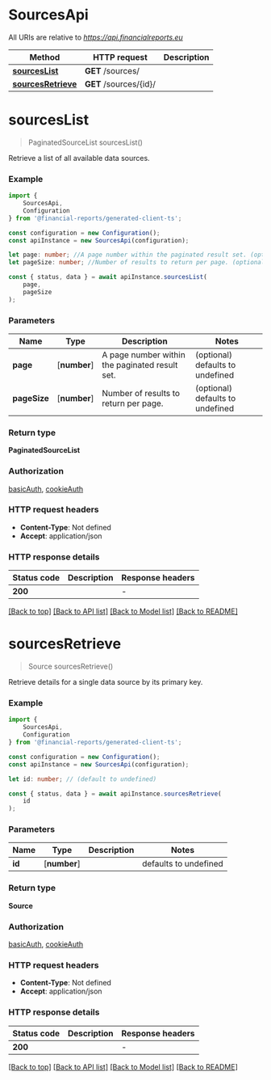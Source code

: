 # SourcesApi

All URIs are relative to *https://api.financialreports.eu*

|Method | HTTP request | Description|
|------------- | ------------- | -------------|
|[**sourcesList**](#sourceslist) | **GET** /sources/ | |
|[**sourcesRetrieve**](#sourcesretrieve) | **GET** /sources/{id}/ | |

# **sourcesList**
> PaginatedSourceList sourcesList()

Retrieve a list of all available data sources.

### Example

```typescript
import {
    SourcesApi,
    Configuration
} from '@financial-reports/generated-client-ts';

const configuration = new Configuration();
const apiInstance = new SourcesApi(configuration);

let page: number; //A page number within the paginated result set. (optional) (default to undefined)
let pageSize: number; //Number of results to return per page. (optional) (default to undefined)

const { status, data } = await apiInstance.sourcesList(
    page,
    pageSize
);
```

### Parameters

|Name | Type | Description  | Notes|
|------------- | ------------- | ------------- | -------------|
| **page** | [**number**] | A page number within the paginated result set. | (optional) defaults to undefined|
| **pageSize** | [**number**] | Number of results to return per page. | (optional) defaults to undefined|


### Return type

**PaginatedSourceList**

### Authorization

[basicAuth](../README.md#basicAuth), [cookieAuth](../README.md#cookieAuth)

### HTTP request headers

 - **Content-Type**: Not defined
 - **Accept**: application/json


### HTTP response details
| Status code | Description | Response headers |
|-------------|-------------|------------------|
|**200** |  |  -  |

[[Back to top]](#) [[Back to API list]](../README.md#documentation-for-api-endpoints) [[Back to Model list]](../README.md#documentation-for-models) [[Back to README]](../README.md)

# **sourcesRetrieve**
> Source sourcesRetrieve()

Retrieve details for a single data source by its primary key.

### Example

```typescript
import {
    SourcesApi,
    Configuration
} from '@financial-reports/generated-client-ts';

const configuration = new Configuration();
const apiInstance = new SourcesApi(configuration);

let id: number; // (default to undefined)

const { status, data } = await apiInstance.sourcesRetrieve(
    id
);
```

### Parameters

|Name | Type | Description  | Notes|
|------------- | ------------- | ------------- | -------------|
| **id** | [**number**] |  | defaults to undefined|


### Return type

**Source**

### Authorization

[basicAuth](../README.md#basicAuth), [cookieAuth](../README.md#cookieAuth)

### HTTP request headers

 - **Content-Type**: Not defined
 - **Accept**: application/json


### HTTP response details
| Status code | Description | Response headers |
|-------------|-------------|------------------|
|**200** |  |  -  |

[[Back to top]](#) [[Back to API list]](../README.md#documentation-for-api-endpoints) [[Back to Model list]](../README.md#documentation-for-models) [[Back to README]](../README.md)

